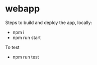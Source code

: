 # webapp

Steps to build and deploy the app, locally:

- npm i
- npm run start

To test
- npm run test   
